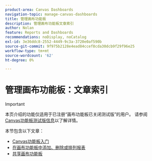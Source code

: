 ```yaml
---
product-area: Canvas Dashboards
navigation-topic: manage-canvas-dashboards
title: 管理画布功能板
description: 管理画布功能板文章索引
author: Nolan
feature: Reports and Dashboards
recommendations: noDisplay, noCatalog
exl-id: 3e36ddc8-2552-4449-9c3a-3720e0af590b
source-git-commit: 9f975b2128e4ead84ccef8cda30dcb9f29f96e25
workflow-type: tm+mt
source-wordcount: '62'
ht-degree: 0%

---
```


# 管理画布功能板：文章索引

>[!IMPORTANT]
>
>本页介绍的功能仅适用于已注册“画布功能板已关闭测试版”的用户。 请参阅[Canvas功能板测试版信息](/help/quicksilver/product-announcements/betas/canvas-dashboards-beta/canvas-dashboards-beta-information.md)以了解详情。

本节包含以下文章：

* [Canvas功能板入门](/help/quicksilver/reports-and-dashboards/canvas-dashboards/manage-canvas-dashboards/get-started-canvas-dashboards.md)
* [在画布功能板中添加、删除或排列报表](/help/quicksilver/reports-and-dashboards/canvas-dashboards/manage-canvas-dashboards/add-remove-arrange-reports.md)
* [共享画布功能板](/help/quicksilver/reports-and-dashboards/canvas-dashboards/manage-canvas-dashboards/share-canvas-dashboard.md)
